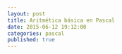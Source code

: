 ```yaml
---
layout: post
title: Aritmética básica en Pascal
date: 2015-06-12 19:12:00
categories: pascal
published: true
---
```



